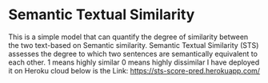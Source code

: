 # Semantic Textual Similarity
This is a simple model that can quantify the degree of similarity between the two text-based on
Semantic similarity. Semantic Textual Similarity (STS) assesses the degree to which two sentences
are semantically equivalent to each other.
1 means highly similar
0 means highly dissimilar
I have deployed it on Heroku cloud below is the 
Link: https://sts-score-pred.herokuapp.com/
